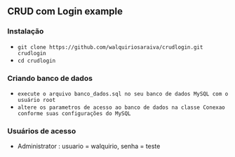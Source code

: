 ## CRUD com Login example ##
### Instalação ###

* `git clone https://github.com/walquiriosaraiva/crudlogin.git crudlogin`
* `cd crudlogin`

### Criando banco de dados ###
* `execute o arquivo banco_dados.sql no seu banco de dados MySQL com o usuário root`
* `altere os parametros de acesso ao banco de dados na classe Conexao conforme suas configurações do MySQL`

### Usuários de acesso ###
* Administrator : usuario = walquirio, senha = teste